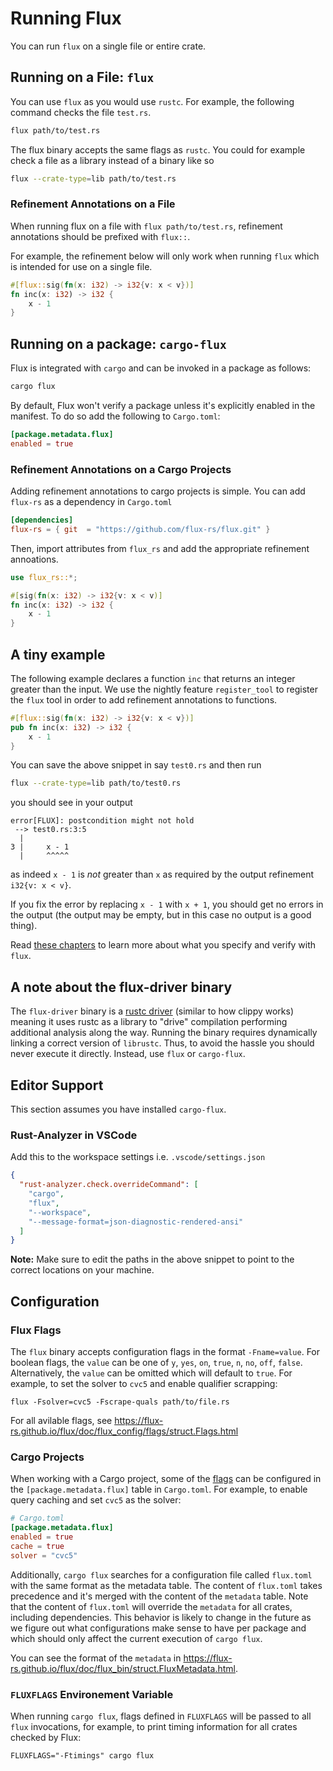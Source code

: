 # Running Flux

You can run `flux` on a single file or entire crate.

## Running on a File: `flux`

You can use `flux` as you would use `rustc`.
For example, the following command checks the file `test.rs`.

```bash
flux path/to/test.rs
```

The flux binary accepts the same flags as `rustc`.
You could for example check a file as a library instead of a binary like so

```bash
flux --crate-type=lib path/to/test.rs
```

### Refinement Annotations on a File

When running flux on a file with `flux path/to/test.rs`, refinement annotations should be prefixed with `flux::`.

For example, the refinement below will only work when running `flux` which is intended for use on a single file.

```rust
#[flux::sig(fn(x: i32) -> i32{v: x < v})]
fn inc(x: i32) -> i32 {
    x - 1
}
```

## Running on a package: `cargo-flux`

Flux is integrated with `cargo` and can be invoked in a package as follows:

```bash
cargo flux
```

By default, Flux won't verify a package unless it's explicitly enabled in the manifest.
To do so add the following to `Cargo.toml`:

```toml
[package.metadata.flux]
enabled = true
```

### Refinement Annotations on a Cargo Projects

Adding refinement annotations to cargo projects is simple. You can add `flux-rs` as a dependency in `Cargo.toml`

```toml
[dependencies]
flux-rs = { git  = "https://github.com/flux-rs/flux.git" }
```

Then, import attributes from `flux_rs` and add the appropriate refinement annoations.

```rust
use flux_rs::*;

#[sig(fn(x: i32) -> i32{v: x < v)]
fn inc(x: i32) -> i32 {
    x - 1
}
```

## A tiny example

The following example declares a function `inc`
that returns an integer greater than the input.
We use the nightly feature `register_tool`
to register the `flux` tool in order to
add refinement annotations to functions.

```rust
#[flux::sig(fn(x: i32) -> i32{v: x < v})]
pub fn inc(x: i32) -> i32 {
    x - 1
}
```

You can save the above snippet in say `test0.rs` and then run

```bash
flux --crate-type=lib path/to/test0.rs
```

you should see in your output

```text
error[FLUX]: postcondition might not hold
 --> test0.rs:3:5
  |
3 |     x - 1
  |     ^^^^^
```

as indeed `x - 1` is _not_ greater than `x` as required by the output refinement `i32{v: x < v}`.

If you fix the error by replacing `x - 1` with `x + 1`, you should get no errors
in the output (the output may be empty, but in this case no output is a good
thing).

Read [these chapters](SUMMARY.md#learn) to learn more about what you specify and verify with `flux`.

## A note about the flux-driver binary

The `flux-driver` binary is a [rustc
driver](https://rustc-dev-guide.rust-lang.org/rustc-driver.html?highlight=driver#the-rustc-driver-and-interface)
(similar to how clippy works) meaning it uses rustc as a library to "drive"
compilation performing additional analysis along the way. Running the binary
requires dynamically linking a correct version of `librustc`. Thus, to avoid the
hassle you should never execute it directly. Instead, use `flux` or `cargo-flux`.

## Editor Support

This section assumes you have installed `cargo-flux`.

### Rust-Analyzer in VSCode

Add this to the workspace settings i.e. `.vscode/settings.json`

```json
{
  "rust-analyzer.check.overrideCommand": [
    "cargo",
    "flux",
    "--workspace",
    "--message-format=json-diagnostic-rendered-ansi"
  ]
}
```

**Note:** Make sure to edit the paths in the above snippet to point to the correct locations on your machine.

## Configuration

### Flux Flags

The `flux` binary accepts configuration flags in the format `-Fname=value`. For boolean flags, the
`value` can be one of `y`, `yes`, `on`, `true`, `n`, `no`, `off`, `false`. Alternatively, the `value`
can be omitted which will default to `true`. For example, to set the solver to `cvc5` and enable
qualifier scrapping:

```console
flux -Fsolver=cvc5 -Fscrape-quals path/to/file.rs
```

For all avilable flags, see  <https://flux-rs.github.io/flux/doc/flux_config/flags/struct.Flags.html>

### Cargo Projects

When working with a Cargo project, some of the [flags](#Flux-Flags) can be configured in the
`[package.metadata.flux]` table in `Cargo.toml`. For example, to enable query caching and set
`cvc5` as the solver:

```toml
# Cargo.toml
[package.metadata.flux]
enabled = true
cache = true
solver = "cvc5"
```

Additionally, `cargo flux` searches for a configuration file called `flux.toml` with the same format
as the metadata table. The content of `flux.toml` takes precedence and it's  merged with the
content of the `metadata` table. Note that the content of `flux.toml` will override the `metadata`
for all crates, including dependencies. This behavior is likely to change in the future as we figure
out what configurations make sense to have per package and which should only affect the current execution
of `cargo flux`.

You can see the format of the `metadata` in <https://flux-rs.github.io/flux/doc/flux_bin/struct.FluxMetadata.html>.

### `FLUXFLAGS` Environement Variable

When running `cargo flux`, flags defined in `FLUXFLAGS` will be passed to all `flux` invocations,
for example, to print timing information for all crates checked by Flux:

```console
FLUXFLAGS="-Ftimings" cargo flux
```
